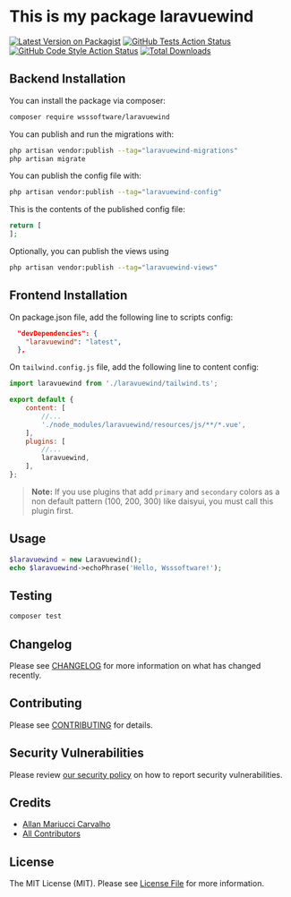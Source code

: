 # This is my package laravuewind

[![Latest Version on Packagist](https://img.shields.io/packagist/v/wsssoftware/laravuewind.svg?style=flat-square)](https://packagist.org/packages/wsssoftware/laravuewind)
[![GitHub Tests Action Status](https://img.shields.io/github/actions/workflow/status/wsssoftware/laravuewind/run-tests.yml?branch=main&label=tests&style=flat-square)](https://github.com/wsssoftware/laravuewind/actions?query=workflow%3Arun-tests+branch%3Amain)
[![GitHub Code Style Action Status](https://img.shields.io/github/actions/workflow/status/wsssoftware/laravuewind/fix-php-code-style-issues.yml?branch=main&label=code%20style&style=flat-square)](https://github.com/wsssoftware/laravuewind/actions?query=workflow%3A"Fix+PHP+code+style+issues"+branch%3Amain)
[![Total Downloads](https://img.shields.io/packagist/dt/wsssoftware/laravuewind.svg?style=flat-square)](https://packagist.org/packages/wsssoftware/laravuewind)

## Backend Installation

You can install the package via composer:

```bash
composer require wsssoftware/laravuewind
```

You can publish and run the migrations with:

```bash
php artisan vendor:publish --tag="laravuewind-migrations"
php artisan migrate
```

You can publish the config file with:

```bash
php artisan vendor:publish --tag="laravuewind-config"
```

This is the contents of the published config file:

```php
return [
];
```

Optionally, you can publish the views using

```bash
php artisan vendor:publish --tag="laravuewind-views"
```

## Frontend Installation

On package.json file, add the following line to scripts config:

```json
  "devDependencies": {
    "laravuewind": "latest",
  },
```

On `tailwind.config.js` file, add the following line to content config:

```js
import laravuewind from './laravuewind/tailwind.ts';

export default {
    content: [
        //...
        './node_modules/laravuewind/resources/js/**/*.vue',
    ],
    plugins: [
        //...
        laravuewind,
    ],
};
```
> **Note:**
> If you use plugins that add `primary` and `secondary` colors as a non default pattern (100, 200, 300) like daisyui,
> you must call this plugin first.  

## Usage

```php
$laravuewind = new Laravuewind();
echo $laravuewind->echoPhrase('Hello, Wsssoftware!');
```

## Testing

```bash
composer test
```

## Changelog

Please see [CHANGELOG](CHANGELOG.md) for more information on what has changed recently.

## Contributing

Please see [CONTRIBUTING](CONTRIBUTING.md) for details.

## Security Vulnerabilities

Please review [our security policy](../../security/policy) on how to report security vulnerabilities.

## Credits

- [Allan Mariucci Carvalho](https://github.com/wsssoftware)
- [All Contributors](../../contributors)

## License

The MIT License (MIT). Please see [License File](LICENSE.md) for more information.

